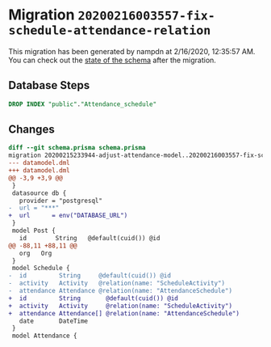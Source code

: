 # Migration `20200216003557-fix-schedule-attendance-relation`

This migration has been generated by nampdn at 2/16/2020, 12:35:57 AM.
You can check out the [state of the schema](./schema.prisma) after the migration.

## Database Steps

```sql
DROP INDEX "public"."Attendance_schedule"
```

## Changes

```diff
diff --git schema.prisma schema.prisma
migration 20200215233944-adjust-attendance-model..20200216003557-fix-schedule-attendance-relation
--- datamodel.dml
+++ datamodel.dml
@@ -3,9 +3,9 @@
 }
 datasource db {
   provider = "postgresql"
-  url = "***"
+  url      = env("DATABASE_URL")
 }
 model Post {
   id        String   @default(cuid()) @id
@@ -88,11 +88,11 @@
   org   Org
 }
 model Schedule {
-  id         String     @default(cuid()) @id
-  activity   Activity   @relation(name: "ScheduleActivity")
-  attendance Attendance @relation(name: "AttendanceSchedule")
+  id         String       @default(cuid()) @id
+  activity   Activity     @relation(name: "ScheduleActivity")
+  attendance Attendance[] @relation(name: "AttendanceSchedule")
   date       DateTime
 }
 model Attendance {
```


